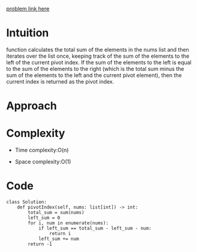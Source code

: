 [problem link here ](https://leetcode.com/problems/find-pivot-index/description/?envType=study-plan&id=level-1)
# Intuition
<!-- Describe your first thoughts on how to solve this problem. -->
function calculates the total sum of the elements in the nums list and then iterates over the list once, keeping track of the sum of the elements to the left of the current pivot index. If the sum of the elements to the left is equal to the sum of the elements to the right (which is the total sum minus the sum of the elements to the left and the current pivot element), then the current index is returned as the pivot index.

# Approach
<!-- Describe your approach to solving the problem. -->

# Complexity
- Time complexity:O(n)
<!-- Add your time complexity here, e.g. $$O(n)$$ -->

- Space complexity:O(1)
<!-- Add your space complexity here, e.g. $$O(n)$$ -->

# Code
```
class Solution:
    def pivotIndex(self, nums: list[int]) -> int:
        total_sum = sum(nums)
        left_sum = 0
        for i, num in enumerate(nums):
            if left_sum == total_sum - left_sum - num:
                return i
            left_sum += num
        return -1
```
